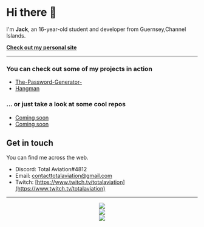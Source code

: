 # Hi there 👋

<!--
**TotalAviationYT/TotalAviationYT** is a ✨ _special_ ✨ repository because its `README.md` (this file) appears on your GitHub profile.
-->

I'm **Jack**, an 16-year-old student and developer from Guernsey,Channel Islands. 

**[Check out my personal site](??)**

---

### You can check out some of my projects in action

- [The-Password-Generator-]([repo](github.com/TotalAviationYT/The-Password-Generator-))
- [Hangman]([repo](github.com/TotalAviationYT/Hangman))

### ... or just take a look at some cool repos

- [Coming soon](https://github.com/TotalAviationYT?tab=repositories)
- [Coming soon](https://github.com/TotalAviationYT?tab=repositories)

## Get in touch

You can find me across the web.

- Discord: Total Aviation#4812
- Email: [contacttotalaviation@gmail.com](mailto:contacttotalaviation@gmail.com)
- Twitch: [https://www.twitch.tv/totalaviation](https://www.twitch.tv/totalaviation)
----

<p align="center">
  <img src="https://github-profile-trophy.vercel.app/?username=TotalAviationYT&theme=darkhub&margin-w=8&margin-h=8&no-frame=true">
  <br/>
  <img src="https://github-readme-stats.vercel.app/api?username=TotalAviationYT&count_private=true&theme=dark&show_icons=true">
  <br/>
  <img src="https://github-readmestats.vercel.app/apiusername=TotalAviationYT&&show_icons=true&title_color=ffffff&icon_color=bb2acf&text_color=daf7dc&bg_color=151515">
</p>

</p>
